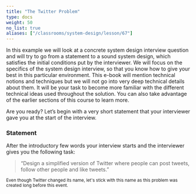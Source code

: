 ```yaml
---
title: "The Twitter Problem"
type: docs
weight: 50
no_list: true
aliases: ["/classrooms/system-design/lesson/67"]
---
```

In this example we will look at a concrete system design interview question and will try to go from a statement to a sound system design, which satisfies the initial conditions put by the interviewer. We will focus on the specifics of the system design interview, so that you know how to give your best in this particular environment. This e-book will mention technical notions and techniques but we will not go into very deep technical details about them. It will be your task to become more familiar with the different technical ideas used throughout the solution. You can also take advantage of the earlier sections of this course to learn more.

Are you ready? Let’s begin with a very short statement that your interviewer gave you at the start of the interview.

### Statement

After the introductory few words your interview starts and the interviewer gives you the following task:

>“Design a simplified version of Twitter where people can post tweets, follow other people and like tweets.”

<small>Even though Twitter changed its name, let's stick with this name as this problem was created long before this event.</small>
